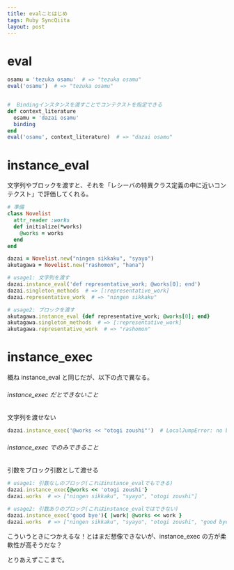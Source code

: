 ```yaml
---
title: evalことはじめ
tags: Ruby SyncQiita
layout: post
---
```


# eval

```rb
osamu = 'tezuka osamu'  # => "tezuka osamu"
eval('osamu')  # => "tezuka osamu"


#  Bindingインスタンスを渡すことでコンテクストを指定できる
def context_literature
  osamu = 'dazai osamu'
  binding
end
eval('osamu', context_literature)  # => "dazai osamu"
```

# instance_eval

文字列やブロックを渡すと、それを「レシーバの特異クラス定義の中に近いコンテクスト」で評価してくれる。

```rb
# 準備
class Novelist
  attr_reader :works
  def initialize(*works)
    @works = works
  end
end

dazai = Novelist.new("ningen sikkaku", "syayo")
akutagawa = Novelist.new("rashomon", "hana")

# usage1: 文字列を渡す
dazai.instance_eval('def representative_work; @works[0]; end')
dazai.singleton_methods  # => [:representative_work]
dazai.representative_work  # => "ningen sikkaku"

# usage2: ブロックを渡す
akutagawa.instance_eval {def representative_work; @works[0]; end}
akutagawa.singleton_methods  # => [:representative_work]
akutagawa.representative_work  # => "rashomon"
```

# instance_exec

概ね instance_eval と同じだが、以下の点で異なる。

###### instance_exec だとできないこと

文字列を渡せない

```rb
dazai.instance_exec('@works << "otogi zoushi"')  # LocalJumpError: no block given
```

###### instance_exec でのみできること

引数をブロック引数として渡せる

```rb
# usage1: 引数なしのブロック(これはinstance_evalでもできる)
dazai.instance_exec{@works << 'otogi zoushi'}
dazai.works  # => ["ningen sikkaku", "syayo", "otogi zoushi"]

# usage2: 引数ありのブロック(これはinstance_evalではできない)
dazai.instance_exec('good bye'){ |work| @works << work }
dazai.works  # => ["ningen sikkaku", "syayo", "otogi zoushi", "good bye"]
```

こういうときにつかえるな！とはまだ想像できないが、instance_exec の方が柔軟性が高そうだな？

とりあえずここまで。
